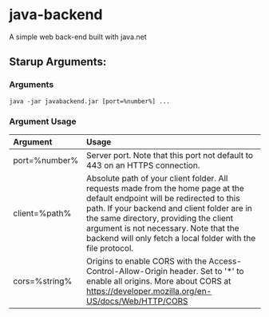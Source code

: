 # java-backend
A simple web back-end built with java.net


Starup Arguments:
-
### Arguments
```
java -jar javabackend.jar [port=%number%] ...
```
### Argument Usage
| Argument | Usage  |
| :--- | :--- |
| port=%number% | Server port. Note that this port not default to 443 on an HTTPS connection. |
| client=%path% | Absolute path of your client folder. All requests made from the home page at the default endpoint will be redirected to this path. If your backend and client folder are in the same directory, providing the client argument is not necessary. Note that the backend will only fetch a local folder with the file protocol. |
| cors=%string% | Origins to enable CORS with the Access-Control-Allow-Origin header. Set to '*' to enable all origins. More about CORS at  https://developer.mozilla.org/en-US/docs/Web/HTTP/CORS |

